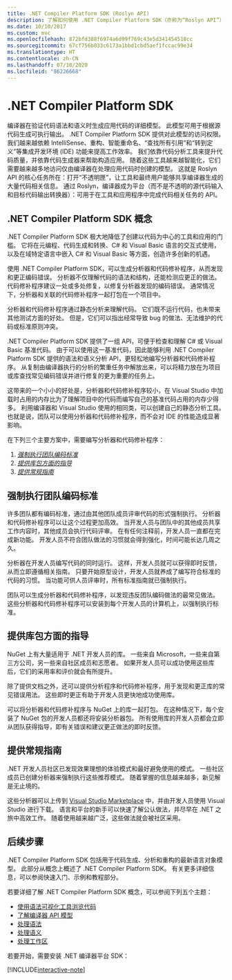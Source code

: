 ```yaml
---
title: .NET Compiler Platform SDK (Roslyn API)
description: 了解如何使用 .NET Compiler Platform SDK（亦称为“Roslyn API”）来理解 .NET 代码、发现并修复错误。
ms.date: 10/10/2017
ms.custom: mvc
ms.openlocfilehash: 872bfd388f6974a6d99f769c43e5d341454518cc
ms.sourcegitcommit: 67cf756b033c6173a1bbd1cbd5aef1fccac99e34
ms.translationtype: HT
ms.contentlocale: zh-CN
ms.lasthandoff: 07/10/2020
ms.locfileid: "86226668"
---
```

# <a name="the-net-compiler-platform-sdk"></a>.NET Compiler Platform SDK

编译器在验证代码语法和语义时生成应用代码的详细模型。 此模型可用于根据源代码生成可执行输出。 .NET Compiler Platform SDK 提供对此模型的访问权限。 我们越来越依赖 IntelliSense、重构、智能重命名、“查找所有引用”和“转到定义”等集成开发环境 (IDE) 功能来提高工作效率。 我们依靠代码分析工具来提升代码质量，并依靠代码生成器来帮助构造应用。 随着这些工具越来越智能化，它们需要越来越多地访问仅由编译器在处理应用代码时创建的模型。 这就是 Roslyn API 的核心任务所在：打开“不透明匣”，让工具和最终用户能够共享编译器生成的大量代码相关信息。
通过 Roslyn，编译器成为平台（而不是不透明的源代码输入和目标代码输出转换器）：可用于在工具和应用程序中完成代码相关任务的 API。

## <a name="net-compiler-platform-sdk-concepts"></a>.NET Compiler Platform SDK 概念

.NET Compiler Platform SDK 极大地降低了创建以代码为中心的工具和应用的门槛。 它将在元编程、代码生成和转换、C# 和 Visual Basic 语言的交互式使用，以及在域特定语言中嵌入 C# 和 Visual Basic 等方面，创造许多创新的机遇。

使用 .NET Compiler Platform SDK，可以生成分析器和代码修补程序，从而发现和更正编码错误。 分析器不仅理解代码的语法和结构，还能检测应更正的做法。 代码修补程序建议一处或多处修复，以修复分析器发现的编码错误。 通常情况下，分析器和关联的代码修补程序一起打包在一个项目中。

分析器和代码修补程序通过静态分析来理解代码。 它们既不运行代码，也未带来其他测试方面的好处。 但是，它们可以指出经常导致 bug 的做法、无法维护的代码或标准原则冲突。

.NET Compiler Platform SDK 提供了一组 API，可便于检查和理解 C# 或 Visual Basic 基准代码。 由于可以使用这一基准代码，因此能够利用 .NET Compiler Platform SDK 提供的语法和语义分析 API，更轻松地编写分析器和代码修补程序。 从复制由编译器执行的分析的繁重任务中解放出来，可以将精力放在为项目或库查找常见编码错误并进行修复的更为重要的任务上。

这带来的一个小小的好处是，分析器和代码修补程序较小，在 Visual Studio 中加载时占用的内存比为了理解项目中的代码而编写自己的基准代码占用的内存少得多。 利用编译器和 Visual Studio 使用的相同类，可以创建自己的静态分析工具。 也就是说，团队可以使用分析器和代码修补程序，而不会对 IDE 的性能造成显著影响。

在下列三个主要方案中，需要编写分析器和代码修补程序：

1. [*强制执行团队编码标准*](#enforce-team-coding-standards)
1. [*提供库包方面的指导*](#provide-guidance-with-library-packages)
1. [*提供常规指南*](#provide-general-guidance)

## <a name="enforce-team-coding-standards"></a>强制执行团队编码标准

许多团队都有编码标准，通过由其他团队成员评审代码的形式强制执行。 分析器和代码修补程序可以让这个过程更加高效。 当开发人员与团队中的其他成员共享工作内容时，其他成员会执行代码评审。 在有任何注释前，开发人员一直都在完成新功能。 开发人员不符合团队做法的习惯就会得到强化，时间可能长达几周之久。

分析器在开发人员编写代码的同时运行。 这样，开发人员就可以获得即时反馈，从而立即遵循相关指南。 只要开始原型设计，开发人员就养成了编写符合标准的代码的习惯。 当功能可供人员评审时，所有标准指南就已强制执行。

团队可以生成分析器和代码修补程序，以发现违反团队编码做法的最常见做法。 这些分析器和代码修补程序可以安装到每个开发人员的计算机上，以强制执行标准。

## <a name="provide-guidance-with-library-packages"></a>提供库包方面的指导

NuGet 上有大量适用于 .NET 开发人员的库。
一些来自 Microsoft，一些来自第三方公司，另一些来自社区成员和志愿者。 如果开发人员可以成功使用这些库后，它们的采用率和评价就会有所提升。

除了提供文档之外，还可以提供分析程序和代码修补程序，用于发现和更正库的常见错误用法。 这些即时更正有助于开发人员更快地成功使用库。

可以将分析器和代码修补程序与 NuGet 上的库一起打包。 在这种情况下，每个安装了 NuGet 包的开发人员都还将安装分析器包。 所有使用库的开发人员都会立即从团队获得指导，即有关错误和建议更正做法的即时反馈。

## <a name="provide-general-guidance"></a>提供常规指南

.NET 开发人员社区已发现效果理想的体验模式和最好避免使用的模式。 一些社区成员已创建分析器来强制执行这些推荐模式。 随着掌握的信息越来越多，新见解是无止境的。

这些分析器可以上传到 [Visual Studio Marketplace](https://marketplace.visualstudio.com/vs) 中，并由开发人员使用 Visual Studio 进行下载。 语言和平台的新手可以快速了解公认做法，并尽早在 .NET 之旅中高效工作。 随着使用越来越广泛，这些做法就会被社区采用。

## <a name="next-steps"></a>后续步骤

.NET Compiler Platform SDK 包括用于代码生成、分析和重构的最新语言对象模型。 此部分从概念上概述了 .NET Compiler Platform SDK。 有关更多详细信息，可以参阅快速入门、示例和教程部分。

若要详细了解 .NET Compiler Platform SDK 概念，可以参阅下列五个主题：

- [使用语法可视化工具浏览代码](syntax-visualizer.md)
- [了解编译器 API 模型](compiler-api-model.md)
- [处理语法](work-with-syntax.md)
- [处理语义](work-with-semantics.md)
- [处理工作区](work-with-workspace.md)

若要开始，需要安装 .NET 编译器平台 SDK：

[!INCLUDE[interactive-note](~/includes/roslyn-installation.md)]

<!--

Turn this on as more of the conceptual content is in place:
- Try the [Quickstarts](quickstart/index.md) to create your first tutorial.
- Experiment with one of the [Tutorials](tutorials/index.md).
- Explore the [Samples](samples/index.md) to see some simple analyzers.
- Read the [Concepts](concepts/index.md) to understand the ideas behind analyzers and code fixes.

-->
